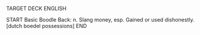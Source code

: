 TARGET DECK
ENGLISH

START
Basic
Boodle
Back: n. Slang money, esp. Gained or used dishonestly. [dutch boedel possessions]
END
